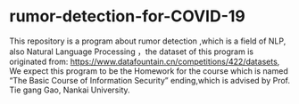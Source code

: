 # rumor-detection-for-COVID-19
This repository is a program about rumor detection ,which is a field of NLP, also Natural Language Processing ，the dataset of  this program is originated from: https://www.datafountain.cn/competitions/422/datasets, We expect this program to be the  Homework for the course which is named “The Basic Course of Information Security” ending,which is advised by Prof. Tie gang Gao, Nankai University.

